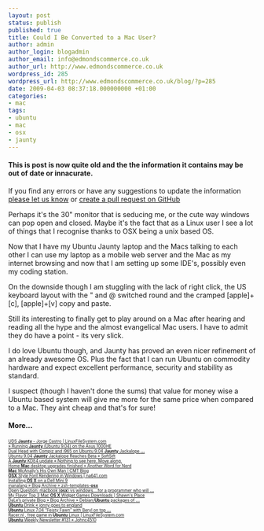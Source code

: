```yaml
---
layout: post
status: publish
published: true
title: Could I Be Converted to a Mac User?
author: admin
author_login: blogadmin
author_email: info@edmondscommerce.co.uk
author_url: http://www.edmondscommerce.co.uk
wordpress_id: 285
wordpress_url: http://www.edmondscommerce.co.uk/blog/?p=285
date: 2009-04-03 08:37:18.000000000 +01:00
categories:
- mac
tags:
- ubuntu
- mac
- osx
- jaunty
---
```

<div class="oldpost"><h4>This is post is now quite old and the the information it contains may be out of date or innacurate.</h4>
<p>
If you find any errors or have any suggestions to update the information <a href="http://edmondscommerce.github.io/contact-us/index.html">please let us know</a>
or <a href="https://github.com/edmondscommerce/edmondscommerce.github.io">create a pull request on GitHub</a>
</p>
</div>
Perhaps it's the 30" monitor that is seducing me, or the cute way windows can pop open and closed. Maybe it's the fact that as a Linux user I see a lot of things that I recognise thanks to OSX being a unix based OS.

Now that I have my Ubuntu Jaunty laptop and the Macs talking to each other I can use my laptop as a mobile web server and the Mac as my internet browsing and now that I am setting up some IDE's, possibly even my coding station.

On the downside though I am stuggling with the lack of right click, the US keyboard layout with the " and @ switched round and the cramped [apple]+[c], [apple]+[v] copy and paste.

Still its interesting to finally get to play around on a Mac after hearing and reading all the hype and the almost evangelical Mac users. I have to admit they do have a point - its very slick.

I do love Ubuntu though, and Jaunty has proved an even nicer refinement of an already awesome OS. Plus the fact that I can run Ubuntu on commodity hardware and expect excellent performance, security and stability as standard.

I suspect (though I haven't done the sums) that value for money wise a Ubuntu based system will give me more for the same price when compared to a Mac. They aint cheap and that's for sure!



<h4>More...</h4>
			<div style="font-size: .6em;"><a href="http://linuxfilesystem.com/uncategorized/uds-jaunty-jorge-castro" rel="nofollow">UDS <b>Jaunty</b> - Jorge Castro | LinuxFileSystem.com</a><br><a href="http://www.mindflayer.net/2009/04/01/running-jaunty-ubuntu-904-on-the-asus-1000he/" rel="nofollow">» Running <b>Jaunty</b> (Ubuntu 9.04) on the Asus 1000HE</a><br><a href="http://soundmonster.wordpress.com/2009/04/02/dual-head-with-compiz-and-i965-on-ubuntu-904-jaunty-jackalope/" rel="nofollow">Dual Head with Compiz and i965 on Ubuntu 9.04 <b>Jaunty</b> Jackalope <b>...</b></a><br><a href="http://www.softsift.com/200903/ubuntu-904-jaunty-jackalope-reaches-beta.html" rel="nofollow">Ubuntu 9.04 <b>Jaunty</b> Jackalope Reaches Beta » SoftSift</a><br><a href="http://wolfger.wordpress.com/2009/04/01/a-jaunty-kde4-update/" rel="nofollow">A <b>Jaunty</b> KDE4 update « Nothing to see here. Move along.</a><br><a href="http://weblog.mrbill.net/archives/2009/04/02/home-mac-desktop-upgrades-finished/" rel="nofollow">Home <b>Mac</b> desktop upgrades finished » Another Word for Nerd</a><br><a href="http://blog.cmt.com/2009-04-02/mac-mcanallys-his-own-man/" rel="nofollow"><b>Mac</b> McAnally’s His Own Man | CMT Blog</a><br><a href="http://na641.com/2009/04/02/osx-style-font-rendering-in-windows/" rel="nofollow"><b>OSX</b> Style Font Rendering in Windows | na641.com</a><br><a href="http://www.diturner.co.uk/tech/installing-os-x-on-a-dell-mini-9/" rel="nofollow">Installing <b>OS X</b> on a Dell Mini 9</a><br><a href="http://manalang.com/archives/2009/04/01/zsh-templates-osx/" rel="nofollow">manalang » Blog Archive » zsh-templates-<b>osx</b></a><br><a href="http://yourquestion.com/?p=254674" rel="nofollow">Open Question: macbook (<b>osx</b>) vs windows….for a programmer who will <b>...</b></a><br><a href="http://shawn.genplace.com/index.php/entertainment/my-flavor-top-3-mac-os-x-widget-games-downloads/" rel="nofollow">My Flavor Top 3 Mac <b>OS X</b> Widget Games Downloads | Shawn&#39;s Place</a><br><a href="http://www.wgdd.de/?p=60" rel="nofollow">DaLe’s private Blog » Blog Archive » Debian/<b>Ubuntu</b> packages of <b>...</b></a><br><a href="http://jonnyengland.wordpress.com/2009/03/03/ubuntu-drink/" rel="nofollow"><b>Ubuntu</b> Drink « jonny goes to england</a><br><a href="http://linuxfilesystem.com/uncategorized/ubuntu-linux-704-feisty-fawn-with-beryl-on-top" rel="nofollow"><b>Ubuntu</b> Linux 7.04 “Feisty Fawn” with Beryl on top <b>...</b></a><br><a href="http://linuxfilesystem.com/uncategorized/racernl-free-game-in-ubuntu-linux" rel="nofollow">Racer.nl , free game in <b>Ubuntu</b> Linux | LinuxFileSystem.com</a><br><a href="http://johnc4510.wordpress.com/2009/03/01/ubuntu-weekly-newsletter-131/" rel="nofollow"><b>Ubuntu</b> Weekly Newsletter #131 « Johnc4510</a><br></div>
